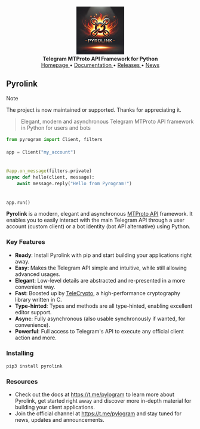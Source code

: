 <p align="center">
    <a href="https://github.com/venombolteop/pyrolink">
        <img src="https://raw.githubusercontent.com/pylogram/artwork/main/artwork/pyrolink-logo.png" alt="Pyrolink" width="128">
    </a>
    <br>
    <b>Telegram MTProto API Framework for Python</b>
    <br>
    <a href="https://t.me/pylogram">
        Homepage
    </a>
    •
    <a href="https://t.me/pylogram">
        Documentation
    </a>
    •
    <a href="https://t.me/pylogram">
        Releases
    </a>
    •
    <a href="https://t.me/pylogram">
        News
    </a>
</p>

## Pyrolink

> [!NOTE]
> The project is now maintained or supported. Thanks for appreciating it.

> Elegant, modern and asynchronous Telegram MTProto API framework in Python for users and bots

``` python
from pyrogram import Client, filters

app = Client("my_account")


@app.on_message(filters.private)
async def hello(client, message):
    await message.reply("Hello from Pyrogram!")


app.run()
```

**Pyrolink** is a modern, elegant and asynchronous [MTProto API](https://docs.pyrogram.org/topics/mtproto-vs-botapi)
framework. It enables you to easily interact with the main Telegram API through a user account (custom client) or a bot
identity (bot API alternative) using Python.

### Key Features

- **Ready**: Install Pyrolink with pip and start building your applications right away.
- **Easy**: Makes the Telegram API simple and intuitive, while still allowing advanced usages.
- **Elegant**: Low-level details are abstracted and re-presented in a more convenient way.
- **Fast**: Boosted up by [TeleCrypto](https://github.com/venombolteop/telecrypto), a high-performance cryptography library written in C.  
- **Type-hinted**: Types and methods are all type-hinted, enabling excellent editor support.
- **Async**: Fully asynchronous (also usable synchronously if wanted, for convenience).
- **Powerful**: Full access to Telegram's API to execute any official client action and more.

### Installing

``` bash
pip3 install pyrolink
```

### Resources

- Check out the docs at https://t.me/pylogram to learn more about Pyrolink, get started right
away and discover more in-depth material for building your client applications.
- Join the official channel at https://t.me/pylogram and stay tuned for news, updates and announcements.

